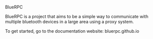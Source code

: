 BlueRPC

BlueRPC is a project that aims to be a simple way to communicate with multiple bluetooth devices in a large area using a proxy system.

To get started, go to the documentation website: bluerpc.github.io